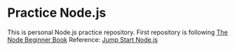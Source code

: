 # Practice Node.js
This is personal Node.js practice repository.
First repository is following [The Node Beginner Book](http://www.nodebeginner.org/)
Reference: [Jump Start Node.js](http://shop.oreilly.com/product/9780987332103.do)
